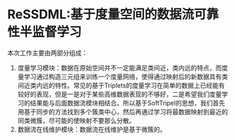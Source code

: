 # ReSSDML:基于度量空间的数据流可靠性半监督学习

本次工作主要由两部分组成：
1. 度量学习模块：数据在原始空间并不一定能满足类间近，类内远的特点，而度量学习通过构造三元组来训练一个度量网络，使得通过映射后的新数据具有类间近类内远的特性。常见的基于Triplets的度量学习在简单的数据上已经能有较好的表现，但是一是对于某些高维数据表现的不够好，二是希望我们度量学习的结果能与后面数据流模块相结合。所以基于SoftTripel的思想，我们首先用基于同步的方法找到多个簇类中心，然后再通过学习将最数据映射到最近的同类微簇，尽可能的使映射不要那么分散。
2. 数据流在线维护模块：数据流在线维护是基于微簇的。
